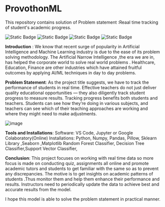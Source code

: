 # ProvothonML
This repository contains  solution of Problem statement :Reaal time tracking of student's academic progress.


![Static Badge](https://img.shields.io/badge/Download-COLAB_FILE-hsl)
![Static Badge](https://img.shields.io/badge/Download-PPT_FILE-hsl)
![Static Badge](https://img.shields.io/badge/Download-PBIX_FILE-hsl)
![Static Badge](https://img.shields.io/badge/Download-CSV_FILE-hsl)


**Introduction** :   We know that recent surge of popularity in Artificial Intelligence and Machine Learning  industry is due to the ease of its problem solving methodology. The  Artificial Narrow Intelligence ,the era we are in, has helped the corporate world to solve real world problems .  Healthcare, Education, Finance are other industries which have attained fruitful outcomes by applying AI/ML techniques in day to day problems.

**Problem Statement**: As the project title suggests, we have to track the performance of students  in real time. Effective teachers do not just deliver quality educational opportunities — they also diligently track student progress to measure results. Tracking progress benefits both students and teachers. Students can see how they’re doing in various subjects, and teachers can see which of their teaching approaches are working and where they might need to make adjustments.


![image](https://github.com/Netri-100224/ProvothonML/assets/115025996/45d852df-3d70-4697-9f6a-3df5bc559943)

**Tools and Installations**:
Software: VS Code, Jupyter or Google Colaboratory(Online)
Installations: Python, Numpy, Pandas, Pillow, Sklearn Library ,Seaborn ,Matplotlib Random  Forest Classifier, Decision Tree Classifier,Support Vector Classifier,

**Conclusion**:
This project focuses on working with real time data  so more focus is made on conducting quiz, assignments all online and promote academic tutors and students to get familiar with the same so as to prevent any  discrepancies. The motive is to get insights on academic patterns of students .Thus monitor them  and help them enhance their performance and results. Instructors need to periodically update  the data to achieve best and accurate  results from the model.

 I hope this model is able to solve the  problem statement in practical manner.

